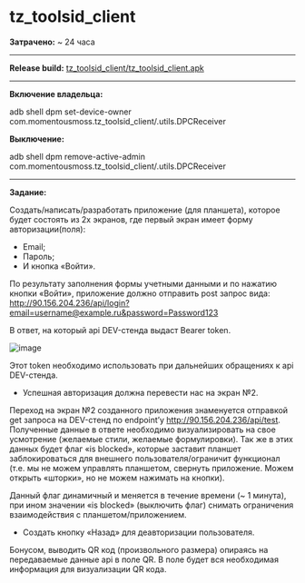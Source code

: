 # tz_toolsid_client

**Затрачено:** ~ 24 часа
***
**Release build:**
[tz_toolsid_client/tz_toolsid_client.apk](https://github.com/MomentousMoss/tz_toolsid_client/blob/7ca722f3f550dbb0011abdc46fdaa2b4ed4977f0/tz_toolsid_client.apk)
***
**Включение владельца:**

adb shell dpm set-device-owner com.momentousmoss.tz_toolsid_client/.utils.DPCReceiver

**Выключение:**

adb shell dpm remove-active-admin com.momentousmoss.tz_toolsid_client/.utils.DPCReceiver
***
**Задание:**

Создать/написать/разработать приложение (для планшета), которое будет состоять из 2х экранов, где первый экран имеет форму авторизации(поля):
- Email;
- Пароль;
- И кнопка «Войти».

По результату заполнения формы учетными данными и по нажатию кнопки «Войти», приложение должно отправить post запрос вида: http://90.156.204.236/api/login?email=username@example.ru&password=Password123

В ответ, на который api DEV-стенда выдаст Bearer token.  

![image](https://github.com/user-attachments/assets/8f912462-caf8-4fb5-b5ea-053fa9730b1a)

Этот token необходимо использовать при дальнейших обращениях к api DEV-стенда.

- Успешная авторизация должна перевести нас на экран №2.

Переход на экран №2 созданного приложения знаменуется отправкой get запроса на DEV-стенд по endpoint’у http://90.156.204.236/api/test. 
Полученные данные в ответе необходимо визуализировать на свое усмотрение (желаемые стили, желаемые формулировки). Так же в этих данных будет флаг «is blocked», которые заставит планшет заблокироваться для внешнего пользователя/ограничит функционал (т.е. мы не можем управлять планшетом, свернуть приложение. Можем открыть «шторки», но не можем нажимать на кнопки).

Данный флаг динамичный и меняется в течение времени (~ 1 минута), при ином значении «is blocked» (выключить флаг) снимать ограничения взаимодействия с планшетом/приложением.
- Создать кнопку «Назад» для деавторизации пользователя.

Бонусом, выводить QR код (произвольного размера) опираясь на передаваемые данные api в поле QR. В поле будет вся необходимая информация для визуализации QR кода.
